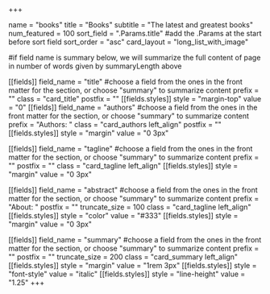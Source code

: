 +++

name = "books"
title = "Books"
subtitle = "The latest and greatest books"
num_featured = 100
sort_field = ".Params.title" #add the .Params at the start before sort field
sort_order = "asc"
card_layout = "long_list_with_image"

#if field name is summary below, we will summarize the full content of page in number of words given by summaryLength above

[[fields]]
    field_name = "title" #choose a field from the ones in the front matter for the section, or choose "summary" to summarize content
    prefix = ""
    class = "card_title"
    postfix = ""
    [[fields.styles]]
        style = "margin-top"
        value = "0"
[[fields]]
    field_name = "authors" #choose a field from the ones in the front matter for the section, or choose "summary" to summarize content
    prefix = "Authors: "
    class = "card_authors left_align"
    postfix = ""
    [[fields.styles]]
        style = "margin"
        value = "0 3px"

[[fields]]
    field_name = "tagline" #choose a field from the ones in the front matter for the section, or choose "summary" to summarize content
    prefix = ""
    postfix = ""
    class = "card_tagline left_align"
    [[fields.styles]]
        style = "margin"
        value = "0 3px"

[[fields]]
    field_name = "abstract" #choose a field from the ones in the front matter for the section, or choose "summary" to summarize content
    prefix = "About: "
    postfix = ""
    truncate_size = 100
    class = "card_tagline left_align"
    [[fields.styles]]
        style = "color"
        value = "#333"
    [[fields.styles]]
        style = "margin"
        value = "0 3px"

[[fields]]
    field_name = "summary" #choose a field from the ones in the front matter for the section, or choose "summary" to summarize content
    prefix = ""
    postfix = ""
    truncate_size = 200
    class = "card_summary left_align"
    [[fields.styles]]
        style = "margin"
        value = "1rem 3px"
    [[fields.styles]]
        style = "font-style"
        value = "italic"
    [[fields.styles]]
        style = "line-height"
        value = "1.25"
+++